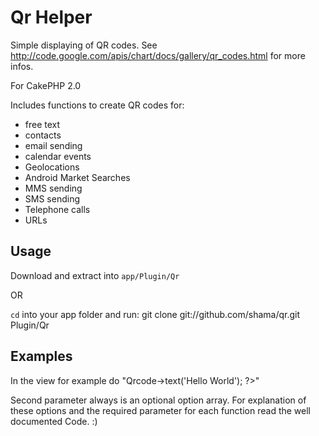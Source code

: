 # Qr Helper

Simple displaying of QR codes.
See http://code.google.com/apis/chart/docs/gallery/qr_codes.html for more infos.

For CakePHP 2.0

Includes functions to create QR codes for:
* free text
* contacts
* email sending
* calendar events
* Geolocations
* Android Market Searches
* MMS sending
* SMS sending
* Telephone calls
* URLs

## Usage

Download and extract into `app/Plugin/Qr`

OR

`cd` into your app folder and run: git clone git://github.com/shama/qr.git Plugin/Qr

## Examples

In the view for example do "<? echo $this->Qrcode->text('Hello World'); ?>"

Second parameter always is an optional option array. For explanation of these options and the required parameter for each function read the well documented Code. :)